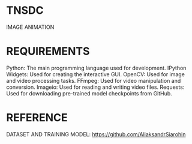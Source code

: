 # TNSDC
IMAGE ANIMATION 
# REQUIREMENTS
Python: The main programming language used for development.
IPython Widgets: Used for creating the interactive GUI.
OpenCV: Used for image and video processing tasks.
FFmpeg: Used for video manipulation and conversion.
Imageio: Used for reading and writing video files.
Requests: Used for downloading pre-trained model checkpoints from GitHub.
# REFERENCE
DATASET AND TRAINING MODEL:
https://github.com/AliaksandrSiarohin
